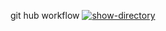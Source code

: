 git hub workflow
[![show-directory](https://github.com/faton6875/workflow/actions/workflows/show-directory.yml/badge.svg)](https://github.com/faton6875/workflow/actions/workflows/show-directory.yml)
